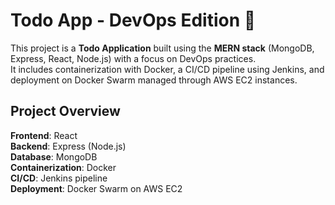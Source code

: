 # Todo App - DevOps Edition 📝

This project is a **Todo Application** built using the **MERN stack** (MongoDB, Express, React, Node.js) with a focus on DevOps practices.  
It includes containerization with Docker, a CI/CD pipeline using Jenkins, and deployment on Docker Swarm managed through AWS EC2 instances.

## Project Overview  
**Frontend**: React  
**Backend**: Express (Node.js)  
**Database**: MongoDB  
**Containerization**: Docker  
**CI/CD**: Jenkins pipeline  
**Deployment**: Docker Swarm on AWS EC2
